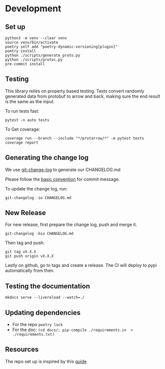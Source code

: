 
# Development

## Set up

```shell
python3 -m venv --clear venv
source venv/bin/activate
poetry self add "poetry-dynamic-versioning[plugin]"
poetry install
python ./scripts/generate_proto.py
python ./scripts/protoc.py
pre-commit install
```

## Testing

This library relies on property based testing. 
Tests convert randomly generated data from protobuf to arrow and back, making sure the end result is the same as the input.


To run tests fast:
```shell
pytest -n auto tests
```

To Get coverage:
```shell
coverage run --branch --include "*/protarrow/*" -m pytest tests
coverage report
```

## Generating the change log

We use [git-change-log](https://pawamoy.github.io/git-changelog/usage/) to generate our CHANGELOG.md

Please follow the [basic convention](https://pawamoy.github.io/git-changelog/usage/#basic-convention) for  commit message.

To update the change log, run:
```shell
git-changelog -io CHANGELOG.md
```

## New Release

For new release, first prepare the change log, push and merge it.
```shell
git-changelog -bio CHANGELOG.md
```

Then tag and push:
```shell
git tag vX.X.X
git push origin vX.X.X
```

Lastly on github, go to tags and create a release. 
The CI will deploy to pypi automatically from then.

## Testing the documentation

```shell
mkdocs serve --livereload --watch=./
```

## Updating dependencies

- For the repo `poetry lock`
- For the doc: `(cd docs/; pip-compile ./requirements.in  > ./requirements.txt)`

## Resources

The repo set up is inspired by this [guide](https://mathspp.com/blog/how-to-create-a-python-package-in-2022)

